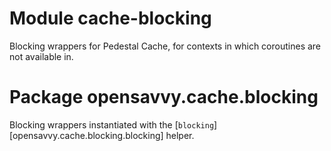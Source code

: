 # Module cache-blocking

Blocking wrappers for Pedestal Cache, for contexts in which coroutines are not available in.

# Package opensavvy.cache.blocking

Blocking wrappers instantiated with the [`blocking`][opensavvy.cache.blocking.blocking] helper.
